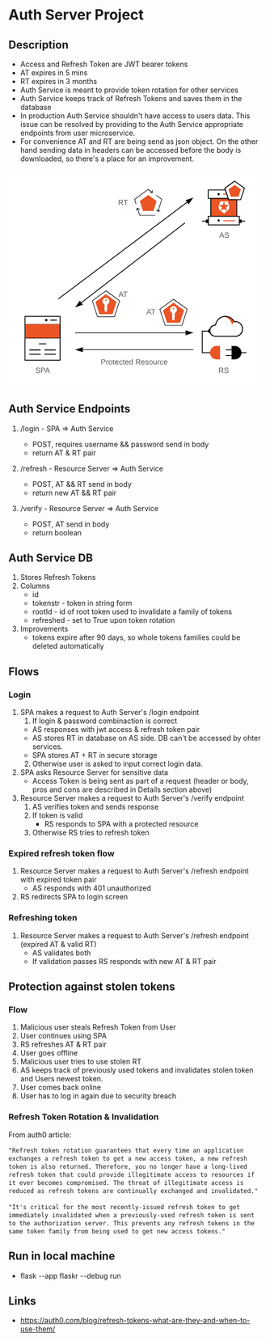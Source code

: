 # Auth Server Project

## Description
- Access and Refresh Token are JWT bearer tokens
- AT expires in 5 mins
- RT expires in 3 months
- Auth Service is meant to provide token rotation for other services
- Auth Service keeps track of Refresh Tokens and saves them in the database
- In production Auth Service shouldn't have access to users data. This issue can be resolved by providing to the Auth Service appropriate endpoints from user microservice.
- For convenience AT and RT are being send as json object. On the other hand sending data in headers can be accessed before the body is downloaded, so there's a place for an improvement.

![alt text](/img/rt-and-at.png "Title")

## Auth Service Endpoints
1. /login - SPA => Auth Service
    - POST, requires username && password send in body
    - return AT & RT pair

2. /refresh - Resource Server => Auth Service 
    - POST, AT && RT send in body
    - return new AT && RT pair

3. /verify - Resource Server => Auth Service
    - POST, AT send in body
    - return boolean

## Auth Service DB
1. Stores Refresh Tokens
2. Columns
   - id
   - tokenstr - token in string form 
   - rootId - id of root token used to invalidate a family of tokens
   - refreshed - set to True upon token rotation
3. Improvements
   - tokens expire after 90 days, so whole tokens families could be deleted automatically

## Flows
### Login
1. SPA makes a request to Auth Server's /login endpoint
    1. If login & password combinaction is correct
      - AS responses with jwt access & refresh token pair
      - AS stores RT in database on AS side. DB can't be accessed by ohter services.
      - SPA stores AT + RT in secure storage
    2. Otherwise user is asked to input correct login data.
2. SPA asks Resource Server for sensitive data
   - Access Token is being sent as part of a request (header or body, pros and cons are described in Details section above)
3. Resource Server makes a request to Auth Server's /verify endpoint
    1. AS verifies token and sends response
    2. If token is valid
       - RS responds to SPA with a protected resource 
    3. Otherwise RS tries to refresh token 

### Expired refresh token flow
1. Resource Server makes a request to Auth Server's /refresh endpoint with expired token pair
   - AS responds with 401 unauthorized
2. RS redirects SPA to login screen

### Refreshing token
1. Resource Server makes a request to Auth Server's  /refresh endpoint (expired AT & valid RT)
   - AS validates both
   - If validation passes RS responds with new AT & RT pair

## Protection against stolen tokens

### Flow
1. Malicious user steals Refresh Token from User
2. User continues using SPA
3. RS refreshes AT & RT pair
4. User goes offline
5. Malicious user tries to use stolen RT
6. AS keeps track of previously used tokens and invalidates stolen token and Users newest token.
7. User comes back online
8. User has to log in again due to security breach

### Refresh Token Rotation & Invalidation
From auth0 article:
```text
"Refresh token rotation guarantees that every time an application exchanges a refresh token to get a new access token, a new refresh token is also returned. Therefore, you no longer have a long-lived refresh token that could provide illegitimate access to resources if it ever becomes compromised. The threat of illegitimate access is reduced as refresh tokens are continually exchanged and invalidated."

"It's critical for the most recently-issued refresh token to get immediately invalidated when a previously-used refresh token is sent to the authorization server. This prevents any refresh tokens in the same token family from being used to get new access tokens."
```
## Run in local machine
- flask --app flaskr --debug run

## Links
- https://auth0.com/blog/refresh-tokens-what-are-they-and-when-to-use-them/